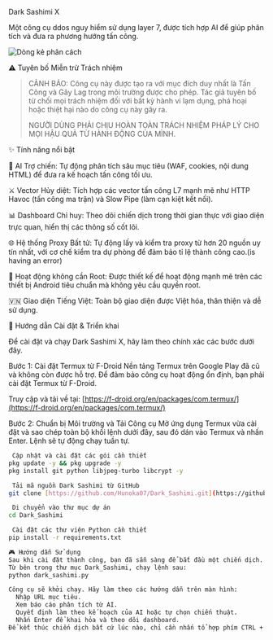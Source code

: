  Dark Sashimi X

Một công cụ ddos nguy hiểm sử dụng layer 7, được tích hợp AI để giúp phân tích và đưa ra phương hướng tấn công.

![Dòng kẻ phân cách](https://i.imgur.com/s657A42.png)

 ⚠️ Tuyên bố Miễn trừ Trách nhiệm

> CẢNH BÁO: Công cụ này được tạo ra với mục đích duy nhất là Tấn Công và Gây Lag trong môi trường được cho phép. Tác giả tuyên bố từ chối mọi trách nhiệm đối với bất kỳ hành vi lạm dụng, phá hoại hoặc thiệt hại nào do công cụ này gây ra.
>
> NGƯỜI DÙNG PHẢI CHỊU HOÀN TOÀN TRÁCH NHIỆM PHÁP LÝ CHO MỌI HẬU QUẢ TỪ HÀNH ĐỘNG CỦA MÌNH.

 ✨ Tính năng nổi bật

 🧠 AI Trợ chiến: Tự động phân tích sâu mục tiêu (WAF, cookies, nội dung HTML) để đưa ra kế hoạch tấn công tối ưu.

 ⚔️ Vector Hủy diệt: Tích hợp các vector tấn công L7 mạnh mẽ như HTTP Havoc (tấn công ma trận) và Slow Pipe (làm cạn kiệt kết nối).

 📊 Dashboard Chỉ huy: Theo dõi chiến dịch trong thời gian thực với giao diện trực quan, hiển thị các thông số cốt lõi.
 
 🌐 Hệ thống Proxy Bất tử: Tự động lấy và kiểm tra proxy từ hơn 20 nguồn uy tín nhất, với cơ chế kiểm tra dự phòng để đảm bảo tỉ lệ thành công cao.(is having an error)
 
 📱 Hoạt động không cần Root: Được thiết kế để hoạt động mạnh mẽ trên các thiết bị Android tiêu chuẩn mà không yêu cầu quyền root.

 🇻🇳 Giao diện Tiếng Việt: Toàn bộ giao diện được Việt hóa, thân thiện và dễ sử dụng.

 🚀 Hướng dẫn Cài đặt & Triển khai

Để cài đặt và chạy Dark Sashimi X, hãy làm theo chính xác các bước dưới đây.

 Bước 1: Cài đặt Termux từ F-Droid
Nền tảng Termux trên Google Play đã cũ và không còn được hỗ trợ. Để đảm bảo công cụ hoạt động ổn định, bạn phải cài đặt Termux từ F-Droid.

 Truy cập và tải về tại: [https://f-droid.org/en/packages/com.termux/](https://f-droid.org/en/packages/com.termux/)

 Bước 2: Chuẩn bị Môi trường và Tải Công cụ
Mở ứng dụng Termux vừa cài đặt và sao chép toàn bộ khối lệnh dưới đây, sau đó dán vào Termux và nhấn Enter. Lệnh sẽ tự động chạy tuần tự.

```bash
 Cập nhật và cài đặt các gói cần thiết
pkg update -y && pkg upgrade -y
pkg install git python libjpeg-turbo libcrypt -y

 Tải mã nguồn Dark Sashimi từ GitHub
git clone [https://github.com/Hunoka07/Dark_Sashimi.git](https://github.com/Hunoka07/Dark_Sashimi.git)

 Di chuyển vào thư mục dự án
cd Dark_Sashimi

 Cài đặt các thư viện Python cần thiết
pip install -r requirements.txt

🎮 Hướng dẫn Sử dụng
Sau khi cài đặt thành công, bạn đã sẵn sàng để bắt đầu một chiến dịch.
Từ bên trong thư mục Dark_Sashimi, chạy lệnh sau:
python dark_sashimi.py

Công cụ sẽ khởi chạy. Hãy làm theo các hướng dẫn trên màn hình:
  Nhập URL mục tiêu.
  Xem báo cáo phân tích từ AI.
  Quyết định làm theo kế hoạch của AI hoặc tự chọn chiến thuật.
  Nhấn Enter để khai hỏa và theo dõi dashboard.
Để kết thúc chiến dịch bất cứ lúc nào, chỉ cần nhấn tổ hợp phím CTRL + C.

